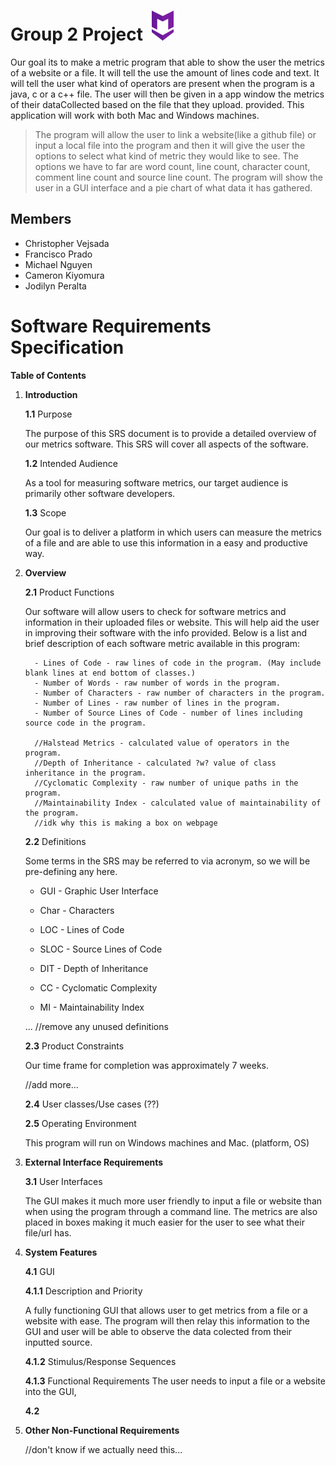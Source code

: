 # Group 2 Project  ![alt text](https://github.com/adam-p/markdown-here/raw/master/src/common/images/icon48.png "Logo Title Text 1")
Our goal its to make a metric program that able to show the user the metrics of a website or a file. It will
tell the use the amount of lines code and text. It will tell the user what kind of operators are present when the program is a java, c or a c++ file.
The user will then be given in a app window the metrics of their dataCollected based on the file that they upload.
provided. This application will work with both Mac and Windows machines.
> The program will allow the user to link a website(like a github file) or input a local file into the program
and then it will give the user the options to select what kind of metric they would like to see. The options we have to far are
word count, line count, character count, comment line count and source line count. The program will show the user in a GUI interface and a pie chart of what data it has gathered.
## Members 
* Christopher Vejsada
* Francisco Prado
* Michael Nguyen
* Cameron Kiyomura
* Jodilyn Peralta

# Software Requirements Specification
**Table of Contents**
1. **Introduction**

   **1.1** Purpose

      The purpose of this SRS document is to provide a detailed overview of our metrics software. This SRS will cover all aspects of the software.

   **1.2** Intended Audience

      As a tool for measuring software metrics, our target audience is primarily other software developers.

   **1.3** Scope

      Our goal is to deliver a platform in which users can measure the metrics of a file and are able to use this
      information in a easy and productive way.

2. **Overview**

   **2.1** Product Functions

      Our software will allow users to check for software metrics and information in their uploaded files or website. This will help aid the user
      in improving their software with the info provided. Below is a list and brief description of each software metric available in this program:

         - Lines of Code - raw lines of code in the program. (May include blank lines at end bottom of classes.)
         - Number of Words - raw number of words in the program.
         - Number of Characters - raw number of characters in the program.
         - Number of Lines - raw number of lines in the program.
         - Number of Source Lines of Code - number of lines including source code in the program.

         //Halstead Metrics - calculated value of operators in the program.
         //Depth of Inheritance - calculated ?w? value of class inheritance in the program.
         //Cyclomatic Complexity - raw number of unique paths in the program.
         //Maintainability Index - calculated value of maintainability of the program.
         //idk why this is making a box on webpage

   
   **2.2** Definitions

   Some terms in the SRS may be referred to via acronym, so we will be pre-defining any here.

      - GUI - Graphic User Interface

      - Char - Characters

      - LOC - Lines of Code

      - SLOC - Source Lines of Code

      - DIT - Depth of Inheritance

      - CC - Cyclomatic Complexity

      - MI - Maintainability Index

   ... //remove any unused definitions
   
   **2.3** Product Constraints

      Our time frame for completion was approximately 7 weeks.

      //add more...

   **2.4** User classes/Use cases (??)

   **2.5** Operating Environment

      This program will run on Windows machines and Mac.
      (platform, OS)

3. **External Interface Requirements**

      **3.1** User Interfaces

      The GUI makes it much more user friendly to input a file or website than when using the program through a command line.
      The metrics are also placed in boxes making it much easier for the user to see what their file/url has.

4. **System Features**

   **4.1** GUI

      **4.1.1** Description and Priority

      A fully functioning GUI that allows user to get metrics from a file or a website with ease.
      The program will then relay this information to the GUI and user will be able to observe the data colected
      from their inputted source.


      **4.1.2** Stimulus/Response Sequences


      **4.1.3** Functional Requirements
      The user needs to input a file or a website into the GUI,

   **4.2**

5. **Other Non-Functional Requirements**

   //don't know if we actually need this...

